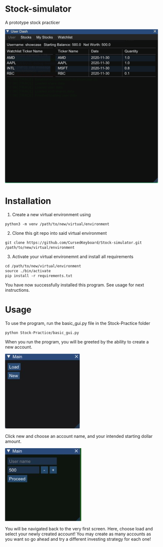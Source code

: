 # Stock-simulator
A prototype stock practicer

![Basic Demo](https://github.com/CursedKeyboard/Stock-simulator/blob/master/stock_simulator.gif)

# Installation
1. Create a new virtual environment using
```
python3 -m venv /path/to/new/virtual/environment
```
2. Clone this git repo into said virtual environment
```
git clone https://github.com/CursedKeyboard/Stock-simulator.git /path/to/new/virtual/environment
```
3. Activate your virtual environemnt and install all requirements
```
cd /path/to/new/virtual/environment
source ./bin/activate
pip install -r requirements.txt
```
You have now successfully installed this program. See usage for next instructions.

# Usage
To use the program, run the basic_gui.py file in the Stock-Practice folder
```
python Stock-Practice/basic_gui.py
```
When you run the program, you will be greeted by the ability to create a new account.

![title screen](https://github.com/CursedKeyboard/Stock-simulator/blob/master/main_screen.JPG)

Click new and choose an account name, and your intended starting dollar amount.

![account creation screen](https://github.com/CursedKeyboard/Stock-simulator/blob/master/account_creation.JPG)

You will be navigated back to the very first screen. Here, choose load and select your newly created account! You may create as many accounts as you want so go ahead and try a different investing strategy for each one!
